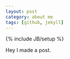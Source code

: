 ```yaml
---
layout: post
category: about me
tags: [github, jekyll]
---
```

{% include JB/setup %}

Hey I made a post.
